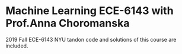 # Machine Learning ECE-6143 with Prof.Anna Choromanska
2019 Fall ECE-6143 NYU tandon
code and solutions of this course are included.
